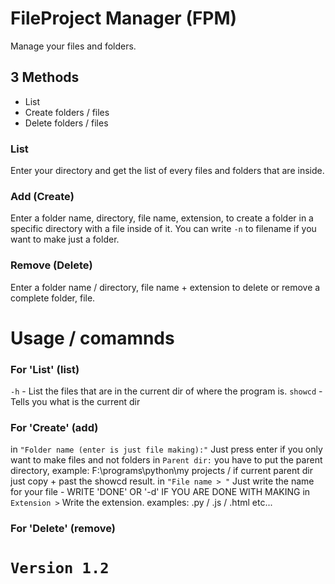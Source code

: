 # FileProject Manager (FPM)
Manage your files and folders.

## 3 Methods

* List
* Create folders / files
* Delete folders / files

### List
Enter your directory and get the list of every files and folders that are inside.

### Add (Create)
Enter a folder name, directory, file name, extension, to create a folder in a specific directory with a file inside of it. 
You can write `-n` to filename if you want to make just a folder.

### Remove (Delete)
Enter a folder name / directory, file name + extension to delete or remove a complete folder, file.

# Usage / comamnds

### For 'List' (list)
`-h` - List the files that are in the current dir of where the program is.
`showcd` - Tells you what is the current dir

### For 'Create' (add)
in `"Folder name (enter is just file making):"` Just press enter if you only want to make files and not folders
in `Parent dir:` you have to put the parent directory, example: F:\programs\python\my projects / if current parent dir just copy + past the showcd result.
in `"File name > "` Just write the name for your file - WRITE 'DONE' OR '-d' IF YOU ARE DONE WITH MAKING
in `Extension >` Write the extension. examples: .py / .js / .html etc... 

### For 'Delete' (remove)
# `Version 1.2`
